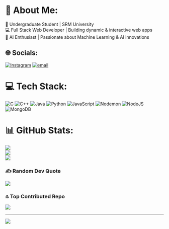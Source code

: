 # 💫 About Me:
🚀 Undergraduate Student | SRM University<br>💻 Full Stack Web Developer | Building dynamic & interactive web apps<br>🤖 AI Enthusiast | Passionate about Machine Learning & AI innovations


## 🌐 Socials:
[![Instagram](https://img.shields.io/badge/Instagram-%23E4405F.svg?logo=Instagram&logoColor=white)](https://instagram.com/prajjwal_17_) [![email](https://img.shields.io/badge/Email-D14836?logo=gmail&logoColor=white)](mailto:prajjwalchamp17@gmail.com) 

# 💻 Tech Stack:
![C](https://img.shields.io/badge/c-%2300599C.svg?style=for-the-badge&logo=c&logoColor=white) ![C++](https://img.shields.io/badge/c++-%2300599C.svg?style=for-the-badge&logo=c%2B%2B&logoColor=white) ![Java](https://img.shields.io/badge/java-%23ED8B00.svg?style=for-the-badge&logo=openjdk&logoColor=white) ![Python](https://img.shields.io/badge/python-3670A0?style=for-the-badge&logo=python&logoColor=ffdd54) ![JavaScript](https://img.shields.io/badge/javascript-%23323330.svg?style=for-the-badge&logo=javascript&logoColor=%23F7DF1E) ![Nodemon](https://img.shields.io/badge/NODEMON-%23323330.svg?style=for-the-badge&logo=nodemon&logoColor=%BBDEAD) ![NodeJS](https://img.shields.io/badge/node.js-6DA55F?style=for-the-badge&logo=node.js&logoColor=white) ![MongoDB](https://img.shields.io/badge/MongoDB-%234ea94b.svg?style=for-the-badge&logo=mongodb&logoColor=white)
# 📊 GitHub Stats:
![](https://github-readme-stats.vercel.app/api?username=prajjwal-17&theme=dark&hide_border=true&include_all_commits=false&count_private=true)<br/>
![](https://github-readme-streak-stats.herokuapp.com/?user=prajjwal-17&theme=dark&hide_border=true)<br/>
![](https://github-readme-stats.vercel.app/api/top-langs/?username=prajjwal-17&theme=dark&hide_border=true&include_all_commits=false&count_private=true&layout=compact)

### ✍️ Random Dev Quote
![](https://quotes-github-readme.vercel.app/api?type=horizontal&theme=radical)

### 🔝 Top Contributed Repo
![](https://github-contributor-stats.vercel.app/api?username=prajjwal-17&limit=5&theme=dark&combine_all_yearly_contributions=true)

---
[![](https://visitcount.itsvg.in/api?id=prajjwal-17&icon=0&color=0)](https://visitcount.itsvg.in)

<!-- Proudly created with GPRM ( https://gprm.itsvg.in ) -->
